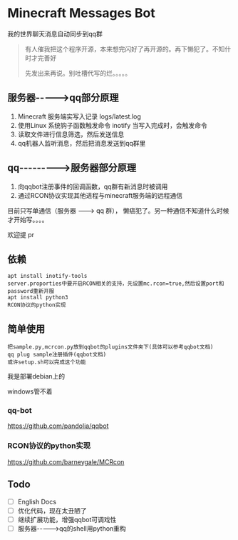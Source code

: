 Minecraft Messages Bot
=====

我的世界聊天消息自动同步到qq群

> 有人催我把这个程序开源，本来想完闪好了再开源的。再下懒犯了。不知什时才完善好
>
> 先发出来再说。别吐槽代写的烂。。。。。

## 服务器----->qq部分原理
1. Minecraft 服务端实写入记录 logs/latest.log
2. 使用Linux 系统钩子函数触发命令 inotify 当写入完成时，会触发命令
3. 读取文件进行信息筛选，然后发送信息
4. qq机器人监听消息，然后把消息发送到qq群里
## qq--------->服务器部分原理
1. 向qqbot注册事件的回调函数，qq群有新消息时被调用
2. 通过RCON协议实现其他进程与minecraft服务端的远程通信

目前只写单通信（服务器 ---> qq 群）， 懒癌犯了。另一种通信不知道什么时候才开始写。。。。

欢迎提 pr

## 依赖

    apt install inotify-tools
	server.proporties中要开启RCON相关的支持，先设置mc.rcon=true,然后设置port和password重新开服
	apt install python3
	RCON协议的python实现
##  简单使用
    把sample.py,mcrcon.py放到qqbot的plugins文件夹下(具体可以参考qqbot文档)
	qq plug sample注册插件(qqbot文档)
	或许setup.sh可以完成这个功能

我是部署debian上的

windows管不着

### qq-bot
https://github.com/pandolia/qqbot
### RCON协议的python实现
https://github.com/barneygale/MCRcon


## Todo

- [ ] English Docs
- [ ] 优化代码，现在太丑陋了
- [ ] 继续扩展功能，增强qqbot可调戏性
- [ ] 服务器----->qq的shell用python重构

